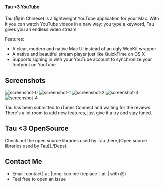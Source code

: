 #### Tau <3 YouTube

Tau (陶 in Chinese) is a lightweight YouTube application for your Mac. With it you can watch YouTube videos in a new way: you type a keyword, Tau gives you an endless video stream.

Features:

- A clear, modern and native Mac UI instead of an ugly WebKit wrapper
- A native and beautiful stream player just like QuickTime on OS X
- Supports signing in with your YouTube account to synchronize your footprint on YouTube 

## Screenshots

![screenshot-0](https://i.imgur.com/7BDofy4.png)
![screenshot-1](https://i.imgur.com/24wyXs5.png)
![screenshot-2](https://i.imgur.com/hN09RKF.png)
![screenshot-3](https://i.imgur.com/l1WAjWD.png)
![screenshot-4](https://i.imgur.com/xLWpUX2.png)

Tau has been submitted to iTunes Connect and waiting for the reviews. There's a lot room to add new features, just give it a try and stay tuned.

## Tau <3 OpenSource

Check out the open source libraries used by Tau [here](Open source libraries used by Tau)(./Deps).

## Contact Me

- Email: contact|-at-|tong-kuo.me (replace |-at-| with @)
- Feel free to open an issue
